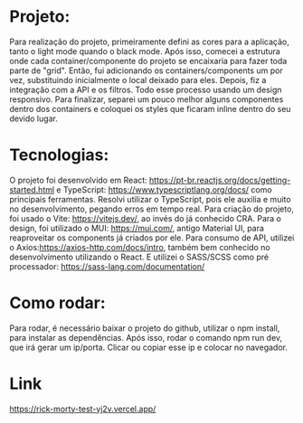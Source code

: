 # Projeto:

Para realização do projeto, primeiramente defini as cores para a aplicação, tanto o light mode quando o black mode. Após isso, comecei a estrutura onde cada container/componente do projeto se encaixaria para fazer toda parte de "grid". Então, fui adicionando os containers/components um por vez, substituindo inicialmente o local deixado para eles. Depois, fiz a integração com a API e os filtros. Todo esse processo usando um design responsivo. Para finalizar, separei um pouco melhor alguns componentes dentro dos containers e coloquei os styles que ficaram inline dentro do seu devido lugar.

# Tecnologias:

O projeto foi desenvolvido em React: https://pt-br.reactjs.org/docs/getting-started.html e TypeScript: https://www.typescriptlang.org/docs/ como principais ferramentas. Resolvi utilizar o TypeScript, pois ele auxilia e muito no desenvolvimento, pegando erros em tempo real. Para criação do projeto, foi usado o Vite: https://vitejs.dev/, ao invés do já conhecido CRA. Para o design, foi utilizado o MUI: https://mui.com/, antigo Material UI, para reaproveitar os components já criados por ele. Para consumo de API, utilizei o Axios:https://axios-http.com/docs/intro, também bem conhecido no desenvolvimento utilizando o React. E utilizei o SASS/SCSS como pré processador: https://sass-lang.com/documentation/

# Como rodar:

Para rodar, é necessário baixar o projeto do github, utilizar o npm install, para instalar as dependências. Após isso, rodar o comando npm run dev, que irá gerar um ip/porta. Clicar ou copiar esse ip e colocar no navegador.

# Link

https://rick-morty-test-yj2v.vercel.app/

